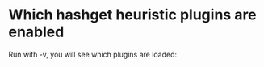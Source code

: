 # Which hashget heuristic plugins are enabled
Run with -v, you will see which plugins are loaded:
~~~

~~~